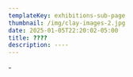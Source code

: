 ```yaml
---
templateKey: exhibitions-sub-page
thumbnail: /img/clay-images-2.jpg
date: 2025-01-05T22:20:02-05:00
title: ????
description: ----
---
```

\-